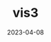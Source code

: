 ---
weight: 17
images:
- /images/vis/vis3.png
title: vis3
date: 2023-04-08
tags:
- archive # all posts
- vis
---